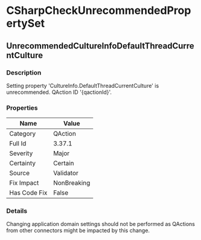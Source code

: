 ﻿---  
uid: Validator_3_37_1  
---

# CSharpCheckUnrecommendedPropertySet

## UnrecommendedCultureInfoDefaultThreadCurrentCulture

### Description

Setting property 'CultureInfo.DefaultThreadCurrentCulture' is unrecommended. QAction ID '{qactionId}'.

### Properties

| Name         | Value       |
| ------------ | ----------- |
| Category     | QAction     |
| Full Id      | 3.37.1      |
| Severity     | Major       |
| Certainty    | Certain     |
| Source       | Validator   |
| Fix Impact   | NonBreaking |
| Has Code Fix | False       |

### Details

Changing application domain settings should not be performed as QActions from other connectors might be impacted by this change.
